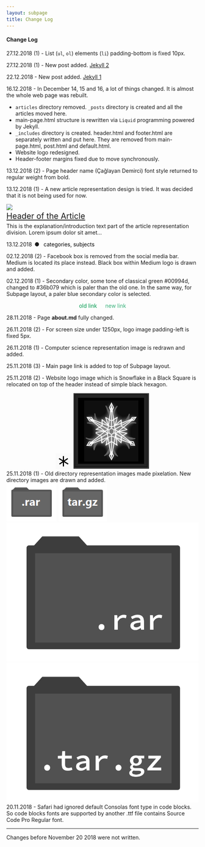 ```yaml
---
layout: subpage
title: Change Log
---
```


#### Change Log

27.12.2018 (1) - List (`ul`, `ol`) elements (`li`) padding-bottom is fixed 10px.

27.12.2018 (1) - New post added. [Jekyll 2](http://caglayandemirci.com/jekyll-2)

22.12.2018 - New post added. [Jekyll 1](http://caglayandemirci.com/jekyll-1)

16.12.2018 - In December 14, 15 and 16, a lot of things changed. It is almost the whole web page was rebuilt.

- `articles` directory removed. `_posts` directory is created and all the articles moved here. 
- main-page.html structure is rewritten via `Liquid` programming powered by Jekyll. 
- `_includes` directory is created. header.html and footer.html are separately written and put here. They are removed from main-page.html, post.html and default.html. 
- Website logo redesigned.
- Header-footer margins fixed due to move synchronously.

13.12.2018 (2) - Page header name (Çağlayan Demirci) font style returned to regular weight from bold.

13.12.2018 (1) - A new article representation design is tried. It was decided that it is not being used for now.

<div class="article_representation"> <!-- ar.rep. -->
    <div><img src="https://pbs.twimg.com/media/CcvcLQvW0AAlEtL.jpg"></div>
    <div class="article_representation_text">
        <a href="" style="font-size:1.5em;">Header of the Article</a>
        <p style="font-size: 1em; margin-top: 5px;">
            This is the explanation/introduction text part of the article representation division. Lorem ipsum dolor sit amet... 
        </p>
        <p class="article_representation_date">13.12.2018&ensp;&#9679;&ensp;
            <span style="color: black; font-style: bold;">categories, subjects</span>
        </p>
    </div>
</div> <!-- /ar.rep. -->

02.12.2018 (2) - Facebook box is removed from the social media bar. Medium is located its place instead. Black box within Medium logo is drawn and added.

02.12.2018 (1) - Secondary color, some tone of classical green #00994d, changed to #36b079 which is paler than the old one. In the same way, for Subpage layout, a paler blue secondary color is selected.

<div style="text-align: center;">
    <p style="color: #00994d;">old link &emsp; <span style="color: #36b079">new link</span>
    </p>
</div>


28.11.2018 - Page **about.md** fully changed.

26.11.2018 (2) - For screen size under 1250px, logo image padding-left is fixed 5px.

26.11.2018 (1) - Computer science representation image is redrawn and added.

25.11.2018 (3) - Main page link is added to top of Subpage layout.

25.11.2018 (2) - Website logo image which is Snowflake in a Black Square is relocated on top of the header instead of simple black hexagon.

<div style="display: inline-block;
			width: 100%;
			text-align: center;">
<img class="icon" src="../images/hexagon.png">
<img class="icon" src="../images/siteicon2.2.png">
</div>
25.11.2018 (1) - Old directory representation images made pixelation. New directory images are drawn and added.

<div class="dir_zone">
<img class="dir" src="../images/dir_rar.png">
<img class="dir" src="../images/dir_targz.png">
<img class="dir" src="../cs/dir_rar.png">
<img class="dir" src="../cs/dir_targz.png">
</div>
20.11.2018 - Safari had ignored default Consolas font type in code blocks. So code blocks fonts are supported by another .ttf file contains Source Code Pro Regular font. 

---

Changes before November 20 2018 were not written.
